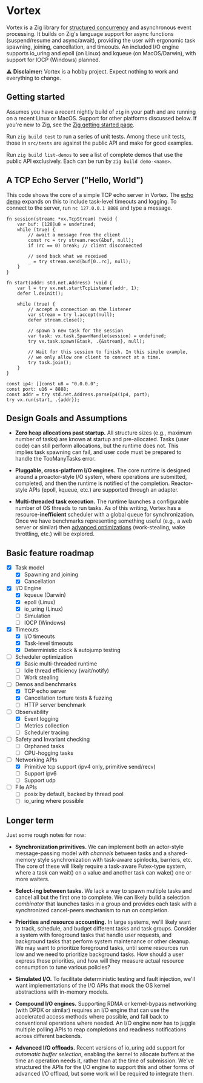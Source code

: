 # Vortex

Vortex is a Zig library for [structured
concurrency](https://en.wikipedia.org/wiki/Structured_concurrency) and
asynchronous event processing. It builds on Zig's language support for async
functions (suspend/resume and async/await), providing the user with ergonomic
task spawning, joining, cancellation, and timeouts. An included I/O engine
supports io_uring and epoll (on Linux) and kqueue (on MacOS/Darwin), with 
support for IOCP (Windows) planned.

:warning: **Disclaimer:** Vortex is a hobby project. Expect nothing to work and
everything to change.

## Getting started

Assumes you have a recent nightly build of `zig` in your path and are running
on a recent Linux or MacOS. Support for other platforms discussed below. If
you're new to Zig, see the [Zig getting started
page](https://ziglang.org/learn/getting-started/).

Run `zig build test` to run a series of unit tests. Among these unit tests,
those in `src/tests` are against the public API and make for good examples. 

Run `zig build list-demos` to see a list of complete demos that use the public
API exclusively. Each can be run by `zig build demo-<name>`. 

## A TCP Echo Server ("Hello, World")

This code shows the core of a simple TCP echo server in Vortex. The [echo
demo](demos/echo.zig) expands on this to include task-level timeouts and
logging. To connect to the server, run `nc 127.0.0.1 8888` and type a message.

```zig
fn session(stream: *vx.TcpStream) !void {
    var buf: [128]u8 = undefined;
    while (true) {
        // await a message from the client
        const rc = try stream.recv(&buf, null);
        if (rc == 0) break; // client disconnected

        // send back what we received
        _ = try stream.send(buf[0..rc], null);
    }
}

fn start(addr: std.net.Address) !void {
    var l = try vx.net.startTcpListener(addr, 1);
    defer l.deinit();

    while (true) {
        // accept a connection on the listener
        var stream = try l.accept(null);
        defer stream.close();

        // spawn a new task for the session
        var task: vx.task.SpawnHandle(session) = undefined;
        try vx.task.spawn(&task, .{&stream}, null);

        // Wait for this session to finish. In this simple example, 
        // we only allow one client to connect at a time.
        try task.join();
    }
}

const ip4: []const u8 = "0.0.0.0";
const port: u16 = 8888;
const addr = try std.net.Address.parseIp4(ip4, port);
try vx.run(start, .{addr});
```

## Design Goals and Assumptions

- **Zero heap allocations past startup.** All structure sizes (e.g., maximum
number of tasks) are known at startup and pre-allocated. Tasks (user code) can
still perform allocations, but the runtime does not. This implies task spawning
can fail, and user code must be prepared to handle the TooManyTasks error.

- **Pluggable, cross-platform I/O engines.** The core runtime is designed around
a proactor-style I/O system, where operations are submitted, completed, and then
the runtime is notified of the completion. Reactor-style APIs (epoll, kqueue,
etc.) are supported through an adapter. 

- **Multi-threaded task execution.** The runtime launches a configurable number
of OS threads to run tasks. As of this writing, Vortex has a
resource-**inefficient** scheduler with a global queue for synchronization.
Once we have benchmarks representing something useful (e.g., a web server or
similar) then [advanced
optimizations](https://zig.news/kprotty/resource-efficient-thread-pools-with-zig-3291)
(work-stealing, wake throttling, etc.) will be explored. 

## Basic feature roadmap

- [x] Task model
  - [x] Spawning and joining
  - [x] Cancellation
- [x] I/O Engine
  - [x] kqueue (Darwin)
  - [x] epoll (Linux)
  - [x] io_uring (Linux)
  - [ ] Simulation
  - [ ] IOCP (Windows)
- [x] Timeouts
  - [x] I/O timeouts
  - [x] Task-level timeouts
  - [x] Deterministic clock & autojump testing
- [ ] Scheduler optimization
  - [x] Basic multi-threaded runtime
  - [ ] Idle thread efficiency (wait/notify)
  - [ ] Work stealing
- [ ] Demos and benchmarks
  - [x] TCP echo server
  - [x] Cancellation torture tests & fuzzing
  - [ ] HTTP server benchmark
- [ ] Observability
  - [x] Event logging
  - [ ] Metrics collection
  - [ ] Scheduler tracing
- [ ] Safety and Invariant checking
  - [ ] Orphaned tasks
  - [ ] CPU-hogging tasks
- [ ] Networking APIs
  - [x] Primitive tcp support (ipv4 only, primitive send/recv)
  - [ ] Support ipv6
  - [ ] Support udp
- [ ] File APIs
  - [ ] posix by default, backed by thread pool
  - [ ] io_uring where possible

## Longer term

Just some rough notes for now:

- **Synchronization primitives.** We can implement both an actor-style
message-passing model with *channels* between tasks and a shared-memory style
synchronization with task-aware spinlocks, barriers, etc. The core of these will
likely require a task-aware Futex-type system, where a task can wait() on a 
value and another task can wake() one or more waiters.

- **Select-ing between tasks.** We lack a way to spawn multiple tasks and cancel
all but the first one to complete. We can likely build a selection *combinator*
that launches tasks in a group and provides each task with a synchronized
cancel-peers mechanism to run on completion. 

- **Priorities and resource accounting.** In large systems, we'll likely want to
track, schedule, and budget different tasks and task groups. Consider a system
with foreground tasks that handle user requests, and background tasks that
perform system maintenance or other cleanup. We may want to prioritize
foreground tasks, until some resources run low and we need to prioritize
background tasks. How should a user express these priorities, and how will they
measure actual resource consumption to tune various policies?

- **Simulated I/O.** To facilitate deterministic testing and fault injection,
we'll want implementations of the I/O APIs that mock the OS kernel abstractions
with in-memory models.

- **Compound I/O engines.** Supporting RDMA or kernel-bypass networking (with
DPDK or similar) requires an I/O engine that can use the accelerated access
methods where possible, and fall back to conventional operations where needed. 
An I/O engine now has to juggle multiple polling APIs to reap completions and
readiness notifications across different backends. 

- **Advanced I/O offloads.** Recent versions of io_uring add support for
*automatic buffer selection*, enabling the kernel to allocate buffers at the
time an operation needs it, rather than at the time of submission. We've
structured the APIs for the I/O engine to support this and other forms of
advanced I/O offload, but some work will be required to integrate them.
